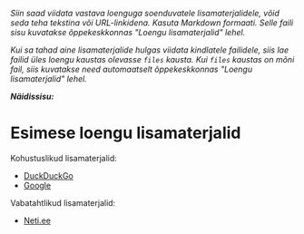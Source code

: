 _Siin saad viidata vastava loenguga soenduvatele lisamaterjalidele, võid seda teha tekstina või URL-linkidena. Kasuta Markdown formaati. Selle faili sisu kuvatakse õppekeskkonnas "Loengu lisamaterjalid" lehel._

_Kui sa tahad aine lisamaterjalide hulgas viidata kindlatele failidele, siis lae failid üles loengu kaustas olevasse `files` kausta. Kui `files` kaustas on mõni fail, siis kuvatakse need automaatselt õppekeskkonnas "Loengu lisamaterjalid" lehel._

**_Näidissisu:_**

# Esimese loengu lisamaterjalid

Kohustuslikud lisamaterjalid:
- [DuckDuckGo](https://duckduckgo.com)
- [Google](https://google.com)

Vabatahtlikud lisamaterjalid:
- [Neti.ee](https://neti.ee)

